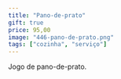 ```yaml
---
title: "Pano-de-prato"
gift: true
price: 95,00
image: "446-pano-de-prato.png"
tags: ["cozinha", "serviço"]
---
```


Jogo de pano-de-prato.
